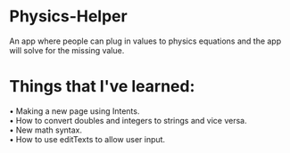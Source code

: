 # Physics-Helper
An app where people can plug in values to physics equations and the app will solve for the missing value.

# Things that I've learned:
• Making a new page using Intents. <br/>
• How to convert doubles and integers to strings and vice versa. <br/>
• New math syntax. <br/>
• How to use editTexts to allow user input. <br/>
